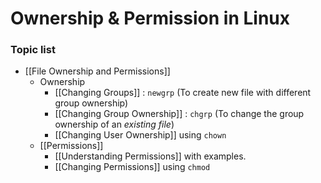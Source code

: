 # Ownership & Permission in Linux
### Topic list 

- [[File Ownership and Permissions]]
	- Ownership
		- [[Changing Groups]] : `newgrp` (To create new file with different group ownership)
		- [[Changing Group Ownership]] : `chgrp`  (To change the group ownership of an *existing file*)
		- [[Changing User Ownership]] using `chown`
	- [[Permissions]]
		- [[Understanding Permissions]] with examples.
		- [[Changing Permissions]] using `chmod`


